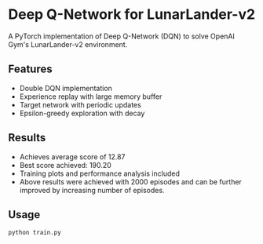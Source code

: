 # Deep Q-Network for LunarLander-v2

A PyTorch implementation of Deep Q-Network (DQN) to solve OpenAI Gym's LunarLander-v2 environment.

## Features
- Double DQN implementation
- Experience replay with large memory buffer
- Target network with periodic updates
- Epsilon-greedy exploration with decay

## Results
- Achieves average score of 12.87
- Best score achieved: 190.20
- Training plots and performance analysis included
- Above results were achieved with 2000 episodes and can be further improved by increasing number of episodes.

## Usage
```bash
python train.py
